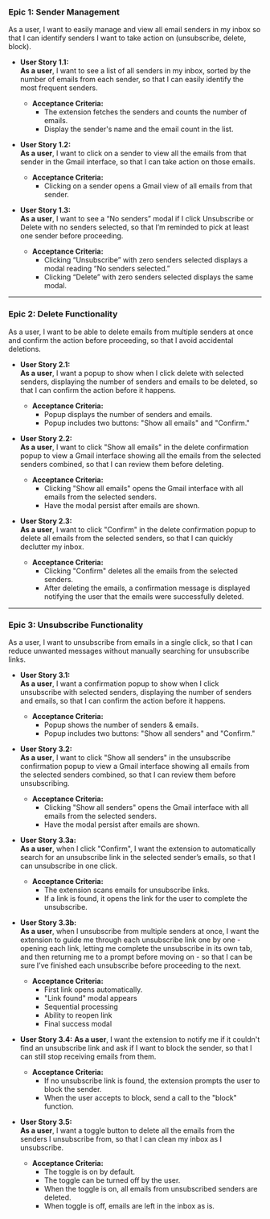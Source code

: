 ### **Epic 1: Sender Management**

As a user, I want to easily manage and view all email senders in my inbox so that I can identify senders I want to take action on (unsubscribe, delete, block).

- **User Story 1.1:**  
  **As a user**, I want to see a list of all senders in my inbox, sorted by the number of emails from each sender, so that I can easily identify the most frequent senders.

  - **Acceptance Criteria:**
    - The extension fetches the senders and counts the number of emails.
    - Display the sender's name and the email count in the list.

- **User Story 1.2:**  
  **As a user**, I want to click on a sender to view all the emails from that sender in the Gmail interface, so that I can take action on those emails.

  - **Acceptance Criteria:**
    - Clicking on a sender opens a Gmail view of all emails from that sender.

- **User Story 1.3:**  
  **As a user**, I want to see a “No senders” modal if I click Unsubscribe or Delete with no senders selected, so that I’m reminded to pick at least one sender before proceeding.

  - **Acceptance Criteria:**
    - Clicking “Unsubscribe” with zero senders selected displays a modal reading “No senders selected.”
    - Clicking “Delete” with zero senders selected displays the same modal.

---

### **Epic 2: Delete Functionality**

As a user, I want to be able to delete emails from multiple senders at once and confirm the action before proceeding, so that I avoid accidental deletions.

- **User Story 2.1:**  
  **As a user**, I want a popup to show when I click delete with selected senders, displaying the number of senders and emails to be deleted, so that I can confirm the action before it happens.

  - **Acceptance Criteria:**
    - Popup displays the number of senders and emails.
    - Popup includes two buttons: "Show all emails" and "Confirm."

- **User Story 2.2:**  
  **As a user**, I want to click "Show all emails" in the delete confirmation popup to view a Gmail interface showing all the emails from the selected senders combined, so that I can review them before deleting.

  - **Acceptance Criteria:**
    - Clicking "Show all emails" opens the Gmail interface with all emails from the selected senders.
    - Have the modal persist after emails are shown.

- **User Story 2.3:**  
  **As a user**, I want to click "Confirm" in the delete confirmation popup to delete all emails from the selected senders, so that I can quickly declutter my inbox.

  - **Acceptance Criteria:**
    - Clicking "Confirm" deletes all the emails from the selected senders.
    - After deleting the emails, a confirmation message is displayed notifying the user that the emails were successfully deleted.

---

### **Epic 3: Unsubscribe Functionality**

As a user, I want to unsubscribe from emails in a single click, so that I can reduce unwanted messages without manually searching for unsubscribe links.

- **User Story 3.1:**  
  **As a user**, I want a confirmation popup to show when I click unsubscribe with selected senders, displaying the number of senders and emails, so that I can confirm the action before it happens.

  - **Acceptance Criteria:**
    - Popup shows the number of senders & emails.
    - Popup includes two buttons: "Show all senders" and "Confirm."

- **User Story 3.2:**  
  **As a user**, I want to click "Show all senders" in the unsubscribe confirmation popup to view a Gmail interface showing all emails from the selected senders combined, so that I can review them before unsubscribing.

  - **Acceptance Criteria:**
    - Clicking "Show all senders" opens the Gmail interface with all emails from the selected senders.
    - Have the modal persist after emails are shown.

- **User Story 3.3a:**  
  **As a user**, when I click "Confirm", I want the extension to automatically search for an unsubscribe link in the selected sender’s emails, so that I can unsubscribe in one click.

  - **Acceptance Criteria:**
    - The extension scans emails for unsubscribe links.
    - If a link is found, it opens the link for the user to complete the unsubscribe.

- **User Story 3.3b:**  
  **As a user**, when I unsubscribe from multiple senders at once, I want the extension to guide me through each unsubscribe link one by one - opening each link, letting me complete the unsubscribe in its own tab, and then returning me to a prompt before moving on - so that I can be sure I’ve finished each unsubscribe before proceeding to the next.

  - **Acceptance Criteria:**
    - First link opens automatically.
    - "Link found" modal appears
    - Sequential processing
    - Ability to reopen link
    - Final success modal

- **User Story 3.4:**
  **As a user**, I want the extension to notify me if it couldn't find an unsubscribe link and ask if I want to block the sender, so that I can still stop receiving emails from them.

  - **Acceptance Criteria:**
    - If no unsubscribe link is found, the extension prompts the user to block the sender.
    - When the user accepts to block, send a call to the "block" function.

- **User Story 3.5:**  
  **As a user**, I want a toggle button to delete all the emails from the senders I unsubscribe from, so that I can clean my inbox as I unsubscribe.
  - **Acceptance Criteria:**
    - The toggle is on by default.
    - The toggle can be turned off by the user.
    - When the toggle is on, all emails from unsubscribed senders are deleted.
    - When toggle is off, emails are left in the inbox as is.
